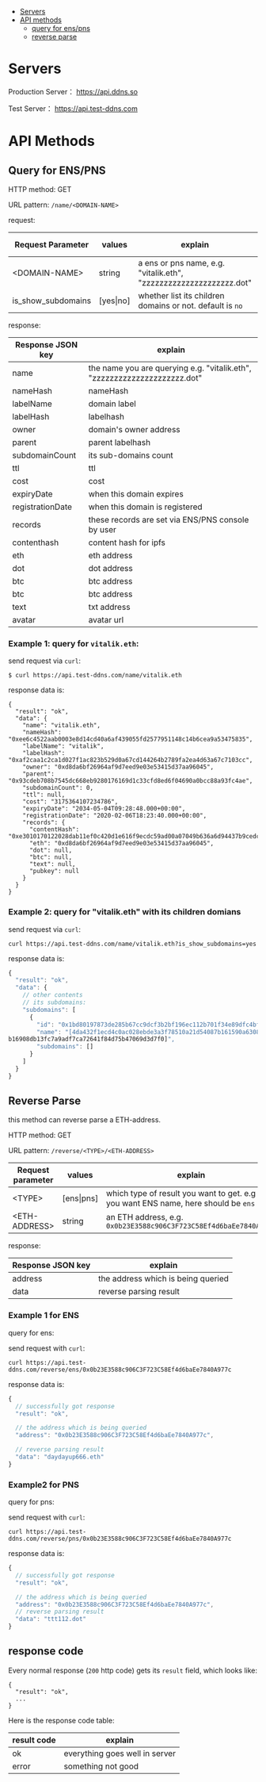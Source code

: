 <!-- TOC depthFrom:1 depthTo:6 withLinks:1 orderedList:0 -->
- [Servers](#servers)
- [API methods](#api-methods)
	- [query for ens/pns](#query-for-enspns)
	- [reverse parse](#reverse-parse)

<!-- /TOC -->

# Servers

Production Server： https://api.ddns.so

Test Server： https://api.test-ddns.com

# API Methods

## Query for ENS/PNS

HTTP method: GET

URL pattern: `/name/<DOMAIN-NAME>`

request:

| Request Parameter   | values  | explain  | is required |
|---------------------|---------|----------|-------------|
| \<DOMAIN-NAME\>       | string  | a ens or pns name, e.g. "vitalik.eth", "zzzzzzzzzzzzzzzzzzzzz.dot"  | required |
| is_show_subdomains  | [yes\|no]               | whether list its children domains or not. default is `no` | optional |

response:

| Response JSON key            |             explain |
|---------------------------------|------------------------------|
| name             |  the name you are querying e.g. "vitalik.eth", "zzzzzzzzzzzzzzzzzzzzz.dot"  |
| nameHash         |      nameHash                                                               |
| labelName        |      domain label                                                           |
| labelHash        |     labelhash                                                               |
| owner            |      domain's owner address                                                 |
| parent           |     parent labelhash                                                        |
| subdomainCount   |     its sub-domains count                                                   |
| ttl              |     ttl                                                                     |
| cost             |     cost                                                                    |
| expiryDate       |     when this domain expires                                                |
| registrationDate |     when this domain is registered                                          |
| records          |     these records are set via ENS/PNS console by user                       |
| contenthash      |     content hash for ipfs                                                   |
| eth              |     eth address                                                             |
| dot              |     dot address                                                             |
| btc              |     btc address                                                             |
| btc              |     btc address                                                             |
| text             |     txt address                                                             |
| avatar           |     avatar url                                                              |


### Example 1: query for `vitalik.eth`:

send request via `curl`:

`$ curl https://api.test-ddns.com/name/vitalik.eth`

response data is:

```
{
  "result": "ok",
  "data": {
    "name": "vitalik.eth",
    "nameHash": "0xee6c4522aab0003e8d14cd40a6af439055fd2577951148c14b6cea9a53475835",
    "labelName": "vitalik",
    "labelHash": "0xaf2caa1c2ca1d027f1ac823b529d0a67cd144264b2789fa2ea4d63a67c7103cc",
    "owner": "0xd8da6bf26964af9d7eed9e03e53415d37aa96045",
    "parent": "0x93cdeb708b7545dc668eb9280176169d1c33cfd8ed6f04690a0bcc88a93fc4ae",
    "subdomainCount": 0,
    "ttl": null,
    "cost": "3175364107234786",
    "expiryDate": "2034-05-04T09:28:48.000+00:00",
    "registrationDate": "2020-02-06T18:23:40.000+00:00",
    "records": {
      "contentHash": "0xe3010170122028dab11ef0c420d1e616f9ecdc59ad00a07049b636a6d94437b9cedce2fad7f2",
      "eth": "0xd8da6bf26964af9d7eed9e03e53415d37aa96045",
      "dot": null,
      "btc": null,
      "text": null,
      "pubkey": null
    }
  }
}
```

### Example 2: query for "vitalik.eth" with its children domians

send request via `curl`:

`curl https://api.test-ddns.com/name/vitalik.eth?is_show_subdomains=yes `

response data is:

```jsx
{
  "result": "ok",
  "data": {
    // other contents
    // its subdomains:
    "subdomains": [
      {
        "id": "0x1bd80197873de285b67cc9dcf3b2bf196ec112b701f34e89dfc4bfc9fb17b0b2",
        "name": "[4da432f1ecd4c0ac028ebde3a3f78510a21d54087b161590a63080d33b702b8d].[68562fc74af4dcfac633a803c2f57c2b826827b47f797b6ab4e468dc8607b5d0].[4f5b812789fc606be1b3
b16908db13fc7a9adf7ca72641f84d75b47069d3d7f0]",
        "subdomains": []
      }
    ]
  }
}
```

## Reverse Parse

this method can reverse parse a ETH-address.

HTTP method: GET

URL pattern: `/reverse/<TYPE>/<ETH-ADDRESS>`

| Request parameter           | values     | explain  | is required |
|---------------------|------------|----------|-------------|
| \<TYPE\>              | [ens\|pns] | which type of result you want to get. e.g if you want ENS name, here should be `ens` | required |
| \<ETH-ADDRESS\>       | string     | an ETH address, e.g. `0x0b23E3588c906C3F723C58Ef4d6baEe7840A977c` | required |


response:

| Response JSON key| explain |
|---------------------|---------|
| address | the address which is being queried |
| data    | reverse parsing result             |


### Example 1 for ENS

query for ens:

send request with `curl`:

`curl https://api.test-ddns.com/reverse/ens/0x0b23E3588c906C3F723C58Ef4d6baEe7840A977c`

response data is:

```jsx
{
  // successfully got response
  "result": "ok",

  // the address which is being queried
  "address": "0x0b23E3588c906C3F723C58Ef4d6baEe7840A977c",

  // reverse parsing result
  "data": "daydayup666.eth"
}
```

### Example2 for PNS

query for pns:

send request with `curl`:

`curl https://api.test-ddns.com/reverse/pns/0x0b23E3588c906C3F723C58Ef4d6baEe7840A977c`

response data is:

```jsx
{
  // successfully got response
  "result": "ok",

  // the address which is being queried
  "address": "0x0b23E3588c906C3F723C58Ef4d6baEe7840A977c",
  // reverse parsing result
  "data": "ttt112.dot"
}
```


## response code

Every normal response (`200` http code) gets its `result` field, which looks like:

```
{
  "result": "ok",
  ...
}
```

Here is the response code table:

| result code | explain |
|-------------|---------|
| ok          | everything goes well in server |
| error       | something not good |

